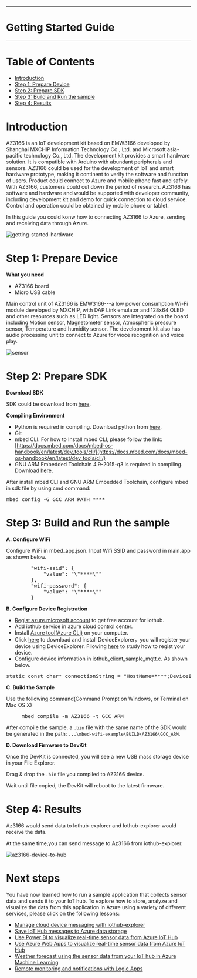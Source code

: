 
---

Getting Started Guide
===
---
# Table of Contents

 - [Introduction](#Introduction)
 - [Step 1: Prepare Device](#Step_1:_Prepare_Device)
 - [Step 2: Prepare SDK](#Step_2:_Prepare_SDK)
 - [Step 3: Build and Run the sample](#Step_3:_Build_and_Run_the_sample)
 - [Step 4: Results](#Results)

# Introduction

AZ3166 is an IoT development kit based on EMW3166 developed by Shanghai MXCHIP Information Technology Co., Ltd. and Microsoft asia-pacific technology Co., Ltd. The development kit provides a smart hardware solution. It is compatible with Arduino with abundant peripherals and sensors. AZ3166 could be used for the development of IoT and smart hardware prototype, making it continent to verify the software and function of users. Product could connect to Azure and mobile phone fast and safely. With AZ3166, customers could cut down the period of research. AZ3166 has software and hardware and would be supported with developer community, including development kit and demo for quick connection to cloud service. Control and operation could be obtained by mobile phone or tablet.

In this guide you could konw how to connecting AZ3166 to Azure, sending and receiving data through Azure. 

![getting-started-hardware](image/getting-started-hardware.PNG)

# Step 1: Prepare Device

**What you need**

 - AZ3166 board
 - Micro USB cable

Main control unit of AZ3166 is EMW3166---a low power consumption Wi-Fi module developed by MXCHIP, with DAP Link emulator and 128x64 OLED and other resources such as LED light. Sensors are integrated on the board including Motion sensor, Magnetometer sensor, Atmospheric pressure sensor, Temperature and humidity sensor. The development kit also has audio processing unit to connect to Azure for vioce recognition and voice play. 

![sensor](image/sensor.png)

# Step 2: Prepare SDK

**Download SDK**

SDK could be download from [here](https://github.com/Neo117/AZ3166-connect-Azure).

**Compiling Environment**

 - Python is required in compiling. Download python from [here](https://www.python.org/downloads/release/python-2713/).
 - Git
 - mbed CLI. For how to Install mbed CLI, please follow the link: [https://docs.mbed.com/docs/mbed-os-handbook/en/latest/dev_tools/cli/](https://docs.mbed.com/docs/mbed-os-handbook/en/latest/dev_tools/cli/)
 - GNU ARM Embedded Toolchain 4.9-2015-q3 is required in compiling. Download [here](https://www.python.org/downloads/release/python-2713/).

After install mbed CLI and GNU ARM Embedded Toolchain, configure mbed in sdk file by using cmd command:

<pre>
mbed config -G GCC_ARM_PATH ****
</pre>

# Step 3: Build and Run the sample

**A. Configure WiFi**

Configure WiFi in mbed_app.json. Input Wifi SSID and password in main.app as shown below.

<pre>
        "wifi-ssid": {
            "value": "\"****\""
        },
        "wifi-password": {
            "value": "\"****\""
        }
</pre>

**B. Configure Device Registration**

 -	[Regist azure.microsoft account](https://azure.microsoft.com/zh-cn/free/) to get free account for iothub.
 -	Add iothub service in azure cloud control center.
 -	Install [Azure tool(Azure CLI)](https://docs.microsoft.com/zh-cn/azure/iot-hub/iot-hub-raspberry-pi-kit-node-lesson2-get-azure-tools-win32) on your computer.
 -	Click [here](https://github.com/Azure/azure-iot-sdk-csharp/blob/master/tools/DeviceExplorer/doc/how_to_use_device_explorer.md) to download and install DeviceExplorer，you will register your device using DeviceExplorer. Fllowing [here](https://github.com/Azure/azure-iot-device-ecosystem/blob/master/iotcertification/iot_certification_port_c_libraries_other_platforms/iot_certification_port_c_libraries_other_platforms.md) to study how to regist your device.
 - Configure device information in iothub_client_sample_mqtt.c. As shown below.

<pre>
static const char* connectionString = "HostName=****;DeviceId=****;SharedAccessKey=****";
</pre>

**C. Build the Sample**

Use the following command(Command Prompt on Windows, or Terminal on Mac OS X)

<pre>
     mbed compile -m AZ3166 -t GCC_ARM
</pre>

After compile the sample. a `.bin` file with the same name of the SDK would be generated in the path: `...\mbed-wifi-example\BUILD\AZ3166\GCC_ARM`.

**D. Download Firmware to DevKit**

Once the DevKit is connected, you will see a new USB mass storage device in your File Explorer.

Drag & drop the `.bin` file you compiled to AZ3166 device.

Wait until file copied, the DevKit will reboot to the latest firmware.

# Step 4: Results

Az3166 would send data to Iothub-explorer and Iothub-explorer would receive the data.

At the same time,you can send message to Az3166 from iothub-explorer.

![az3166-device-to-hub](image/az3166-device-to-hub.PNG)


# Next steps

You have now learned how to run a sample application that collects sensor data and sends it to your IoT hub. To explore how to store, analyze and visualize the data from this application in Azure using a variety of different services, please click on the following lessons:

 - [Manage cloud device messaging with iothub-explorer](https://docs.microsoft.com/en-us/azure/iot-hub/iot-hub-explorer-cloud-device-messaging)
 - [Save IoT Hub messages to Azure data storage](https://docs.microsoft.com/en-us/azure/iot-hub/iot-hub-store-data-in-azure-table-storage)
 - [Use Power BI to visualize real-time sensor data from Azure IoT Hub](https://docs.microsoft.com/en-us/azure/iot-hub/iot-hub-live-data-visualization-in-power-bi)
 - [Use Azure Web Apps to visualize real-time sensor data from Azure IoT Hub](https://docs.microsoft.com/en-us/azure/iot-hub/iot-hub-live-data-visualization-in-web-apps)
 - [Weather forecast using the sensor data from your IoT hub in Azure Machine Learning](https://docs.microsoft.com/en-us/azure/iot-hub/iot-hub-weather-forecast-machine-learning)
 - [Remote monitoring and notifications with Logic Apps](https://docs.microsoft.com/en-us/azure/iot-hub/iot-hub-monitoring-notifications-with-azure-logic-apps)


